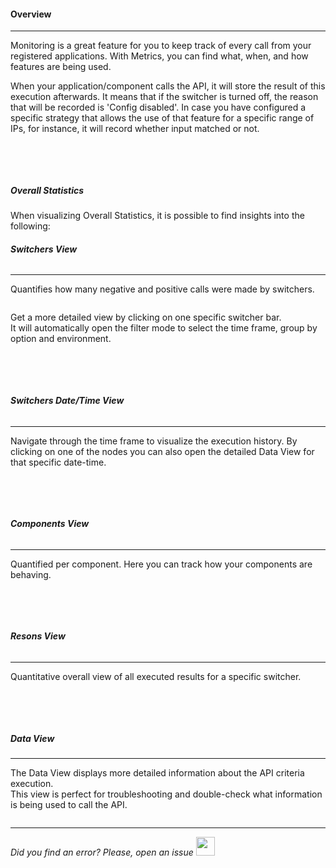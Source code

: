 #### Overview
* * *

Monitoring is a great feature for you to keep track of every call from your registered applications. With Metrics, you can find what, when, and how features are being used.

When your application/component calls the API, it will store the result of this execution afterwards. It means that if the switcher is turned off, the reason that will be recorded is 'Config disabled'. In case you have configured a specific strategy that allows the use of that feature for a specific range of IPs, for instance, it will record whether input matched or not.

<img src="[$ASSETS_LOCATION]/documentation/images/metrics/metric_bar.jpg" class="image-style shadow dark-invert" alt=""/>

</br></br>

##### Overall Statistics
When visualizing Overall Statistics, it is possible to find insights into the following:

###### **Switchers View**
* * *
    
  Quantifies how many negative and positive calls were made by switchers.

  <img src="[$ASSETS_LOCATION]/documentation/images/metrics/metric_switchers.jpg" class="image-style dark-invert" alt=""/><p>

  Get a more detailed view by clicking on one specific switcher bar. 
  </br>It will automatically open the filter mode to select the time frame, group by option and environment.

  <img src="[$ASSETS_LOCATION]/documentation/images/metrics/metric_filter.jpg" class="image-style shadow dark-invert" alt=""/>

</br></br>

###### **Switchers Date/Time View**
* * *

  Navigate through the time frame to visualize the execution history. By clicking on one of the nodes you can also open the detailed Data View for that specific date-time.

  <img src="[$ASSETS_LOCATION]/documentation/images/metrics/metric_switchers_datetime.jpg" class="image-style dark-invert" alt=""/>

</br></br>

###### **Components View**
* * *

  Quantified per component. Here you can track how your components are behaving.

  <img src="[$ASSETS_LOCATION]/documentation/images/metrics/metric_components.jpg" class="image-style dark-invert" alt=""/>

</br></br>

###### **Resons View**
* * *
  Quantitative overall view of all executed results for a specific switcher.

  <img src="[$ASSETS_LOCATION]/documentation/images/metrics/metric_reasons.jpg" class="image-style dark-invert" alt=""/>

</br></br>

##### Data View
* * *
The Data View displays more detailed information about the API criteria execution.
</br>This view is perfect for troubleshooting and double-check what information is being used to call the API.

<img src="[$ASSETS_LOCATION]/documentation/images/metrics/metric_data.jpg" class="image-style shadow dark-invert" alt=""/>


* * *

*Did you find an error? Please, open an issue*
<a href="https://github.com/switcherapi/switcher-management/issues/new?title=fix:+[metrics.md]+-+[INSERT+SHORT+DESCRIPTION]" target="_blank">
    <img src="[$ASSETS_LOCATION]\github.svg" style="width: 30px;">
</a> 
